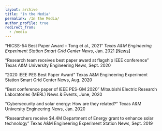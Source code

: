 ```yaml
---
layout: archive
title: "In the Media"
permalink: /In the Media/
author_profile: true
redirect_from:
  - /media
---
```


“HICSS-54 Best Paper Award – Tong et al., 2021”
*Texas A&M Engineering Experiment Station Smart Grid Center News*, Jan. 2021 [[News]](https://smartgridcenter.tamu.edu/index.php/2021/01/13/hicss-54-best-paper-award-tong-et-al-2021/)

“Research team receives best paper award at flagship IEEE conference”
Texas A&M University Engineering News, Sept. 2020

“2020 IEEE PES Best Paper Award”
Texas A&M Engineering Experiment Station Smart Grid Center News, Aug. 2020

“Best conference paper of IEEE PES-GM 2020”
Mitsubishi Electric Research Laboratories (MERL) News & Events, June, 2020

“Cybersecurity and solar energy: How are they related?”
Texas A&M University Engineering News, Jan. 2020

“Researchers receive $4.4M Department of Energy grant to enhance solar technology”
Texas A&M Engineering Experiment Station News, Sept. 2019
